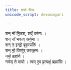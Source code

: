 ```yaml
---
title: शन्नो मित्रः
unicode_script: devanagari

---
```


शन् नो॑ मि॒त्रश्, शव्ँ वरु॑णः ।  
शन् नो॑ भवत्व् अर्य॒मा ।  
शन् न॒ इन्द्रो॒ बृह॒स्पतिः॑ ।  
शन् नो॒ विष्णु॑र् उरुक्र॒मः ।  
नमो॒ ब्रह्म॑णे ।  
नम॑स् ते वायो । त्वम् ए॒व प्र॒त्यक्षं॒ ब्रह्मा॑सि ।  

